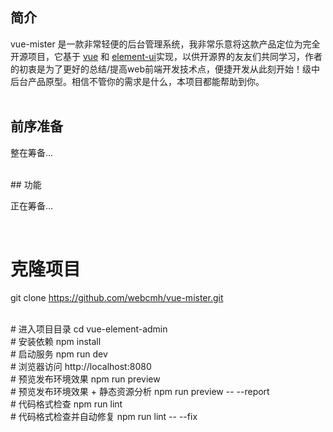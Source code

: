 

## 简介

vue-mister 是一款非常轻便的后台管理系统，我非常乐意将这款产品定位为完全开源项目，它基于 [vue](https://github.com/vuejs/vue) 和 [element-ui](https://github.com/ElemeFE/element)实现，以供开源界的友友们共同学习，作者的初衷是为了更好的总结/提高web前端开发技术点，便捷开发从此刻开始！级中后台产品原型。相信不管你的需求是什么，本项目都能帮助到你。
<br><br>

## 前序准备

整在筹备...

<br>
## 功能

正在筹备...

<br>


# 克隆项目
git clone https://github.com/webcmh/vue-mister.git

<br>
# 进入项目目录
cd vue-element-admin

<br>
# 安装依赖
npm install

<br>
# 启动服务
npm run dev

<br>
# 浏览器访问
http://localhost:8080


<br>
# 预览发布环境效果
npm run preview

<br>
# 预览发布环境效果 + 静态资源分析
npm run preview -- --report

<br>
# 代码格式检查
npm run lint

<br>
# 代码格式检查并自动修复
npm run lint -- --fix

